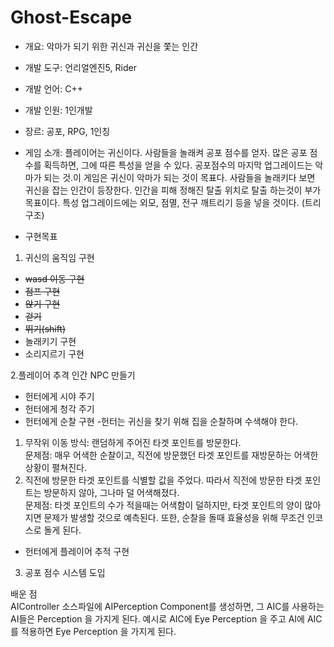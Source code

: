  # Ghost-Escape


- 개요: 악마가 되기 위한 귀신과 귀신을 쫓는 인간
- 개발 도구: 언리얼엔진5, Rider
- 개발 언어: C++
- 개발 인원: 1인개발
- 장르: 공포, RPG, 1인칭
- 게임 소개: 플레이어는 귀신이다. 사람들을 놀래켜 공포 점수를 얻자. 많은 공포 점수를 획득하면, 그에 따른 특성을 얻을 수 있다. 공포점수의 마지막 업그레이드는 악마가 되는 것.이 게임은 귀신이 악마가 되는 것이 목표다. 사람들을 놀래키다 보면 귀신을 잡는 인간이 등장한다. 인간을 피해 정해진 탈출 위치로 탈출 하는것이 부가 목표이다. 특성 업그레이드에는 외모, 점멸, 전구 깨트리기 등을 넣을 것이다. (트리구조)

- 구현목표<br>
1. 귀신의 움직임 구현 
 - ~~wasd 이동 구현~~
 - ~~점프 구현~~
 - ~~앉기 구현~~
 - ~~걷기~~
 - ~~뛰기(shift)~~
 - 놀래키기 구현
 - 소리지르기 구현

2.플레이어 추격 인간 NPC 만들기
  - 헌터에게 시야 주기
  - 헌터에게 청각 주기
  - 헌터에게 순찰 구현
  -헌터는 귀신을 찾기 위해 집을 순찰하며 수색해야 한다. <br>
   1. 무작위 이동 방식: 랜덤하게 주어진 타겟 포인트를 방문한다. <br>문제점: 매우 어색한 순찰이고, 직전에 방문했던 타겟 포인트를 재방문하는 어색한 상황이 펼쳐진다.
   2. 직전에 방문한 타겟 포인트를 식별할 값을 주었다. 따라서 직전에 방문한 타겟 포인트는 방문하지 않아, 그나마 덜 어색해졌다. <br>문제점: 타겟 포인트의 수가 적을때는 어색함이 덜하지만, 타겟 포인트의 양이 많아지면 문제가 발생할 것으로 예측된다. 또한, 순찰을 돌때 효율성을 위해 무조건 인코스로 돌게 된다.
   
  - 헌터에게 플레이어 추적 구현

3. 공포 점수 시스템 도입


배운 점<br>
AIController 소스파일에 AIPerception Component를 생성하면, 그 AIC를 사용하는 AI들은 Perception 을 가지게 된다. 예시로 AIC에 Eye Perception 을 주고 AI에 AIC를 적용하면 Eye Perception 을 가지게 된다.





